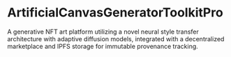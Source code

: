 # ArtificialCanvasGeneratorToolkitPro
A generative NFT art platform utilizing a novel neural style transfer architecture with adaptive diffusion models, integrated with a decentralized marketplace and IPFS storage for immutable provenance tracking.
